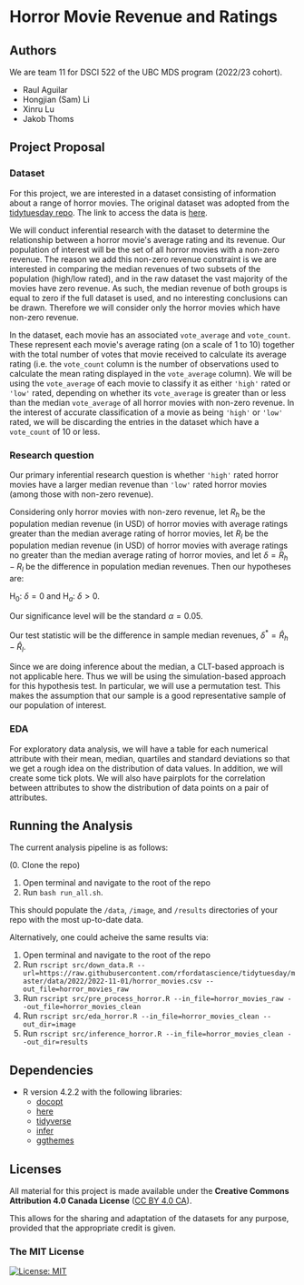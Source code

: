 # Horror Movie Revenue and Ratings

## Authors

We are team 11 for DSCI 522 of the UBC MDS program (2022/23 cohort). 

- Raul Aguilar
- Hongjian (Sam) Li
- Xinru Lu
- Jakob Thoms

## Project Proposal

### Dataset

For this project, we are interested in a dataset consisting of information about a range of horror movies. The original dataset was adopted from the [tidytuesday repo](https://github.com/rfordatascience/tidytuesday/tree/master/data/2022/2022-11-01). The link to access the data is [here](https://raw.githubusercontent.com/rfordatascience/tidytuesday/master/data/2022/2022-11-01/horror_movies.csv).

We will conduct inferential research with the dataset to determine the relationship between a horror movie's average rating and its revenue. Our population of interest will be the set of all horror movies with a non-zero revenue. The reason we add this non-zero revenue constraint is we are interested in comparing the median revenues of two subsets of the population (high/low rated), and in the raw dataset the vast majority of the movies have zero revenue. As such, the median revenue of both groups is equal to zero if the full dataset is used, and no interesting conclusions can be drawn. Therefore we will consider only the horror movies which have non-zero revenue.

In the dataset, each movie has an associated `vote_average` and `vote_count`. These represent each movie's average rating (on a scale of 1 to 10) together with the total number of votes that movie received to calculate its average rating (i.e. the `vote_count` column is the number of observations used to calculate the mean rating displayed in the `vote_average` column). We will be using the `vote_average` of each movie to classify it as either `'high'` rated or `'low'` rated, depending on whether its `vote_average` is greater than or less than the median `vote_average` of all horror movies with non-zero revenue. In the interest of accurate classification of a movie as being `'high'` or `'low'` rated, we will be discarding the entries in the dataset which have a `vote_count` of 10 or less.


### Research question

Our primary inferential research question is whether `'high'` rated horror movies have a larger median revenue than `'low'` rated horror movies (among those with non-zero revenue). 

Considering only horror movies with non-zero revenue, let $R_h$ be the population median revenue (in USD) of horror movies with average ratings greater than the median average rating of horror movies, let $R_l$ be the population median revenue (in USD) of horror movies with average ratings no greater than the median average rating of horror movies, and let $\delta = R_h - R_l$ be the difference in population median revenues. Then our hypotheses are:

$\text{H}_0:\ \delta = 0$
and
$\text{H}_a:\ \delta > 0.$

Our significance level will be the standard $\alpha = 0.05$.

Our test statistic will be the difference in sample median revenues, $\delta^* = \hat{R}_h - \hat{R}_l$. 

Since we are doing inference about the median, a CLT-based approach is not applicable here. Thus we will be using the simulation-based approach for this hypothesis test. In particular, we will use a permutation test. This makes the assumption that our sample is a good representative sample of our population of interest.

### EDA

For exploratory data analysis, we will have a table for each numerical attribute with their mean, median, quartiles and standard deviations so that we get a rough idea on the distribution of data values. In addition, we will create some tick plots. We will also have pairplots for the correlation between attributes to show the distribution of data points on a pair of attributes. 


## Running the Analysis

The current analysis pipeline is as follows:

(0. Clone the repo)
1. Open terminal and navigate to the root of the repo
2. Run `bash run_all.sh`.

This should populate the `/data`, `/image`, and `/results` directories of your repo with the most up-to-date data. 

Alternatively, one could acheive the same results via:
1. Open terminal and navigate to the root of the repo
2. Run `rscript src/down_data.R --url=https://raw.githubusercontent.com/rfordatascience/tidytuesday/master/data/2022/2022-11-01/horror_movies.csv --out_file=horror_movies_raw`
3. Run `rscript src/pre_process_horror.R --in_file=horror_movies_raw --out_file=horror_movies_clean`
4. Run `rscript src/eda_horror.R --in_file=horror_movies_clean --out_dir=image`
5. Run `rscript src/inference_horror.R --in_file=horror_movies_clean --out_dir=results`






## Dependencies
- R version 4.2.2 with the following libraries:
   - [docopt](https://github.com/docopt/docopt.R)
   - [here](https://here.r-lib.org/)
   - [tidyverse](https://www.tidyverse.org/)
   - [infer](https://github.com/tidymodels/infer)
   - [ggthemes](https://jrnold.github.io/ggthemes/)
   
   
## Licenses

All material for this project is made available under the **Creative Commons Attribution 4.0 Canada License** ([CC BY 4.0 CA](https://creativecommons.org/licenses/by-nc-nd/4.0/)).

This allows for the sharing and adaptation of the datasets for any purpose, provided that the appropriate credit is given.

### The MIT License
[![License: MIT](https://img.shields.io/badge/License-MIT-yellow.svg)](https://opensource.org/licenses/MIT)  
